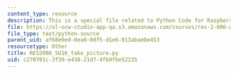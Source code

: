 ```yaml
---
content_type: resource
description: This is a special file related to Python Code for Raspberry Pi .
file: https://ol-ocw-studio-app-qa.s3.amazonaws.com/courses/res-2-006-girls-who-build-cameras-summer-2016/c270701c3f39e43821d74fb9fbe52235_RES2006_SU16_take_picture.py
file_type: text/python-source
parent_uid: af68e0ed-0ea8-0df5-d1e6-013abae8e453
resourcetype: Other
title: RES2006_SU16_take_picture.py
uid: c270701c-3f39-e438-21d7-4fb9fbe52235
---
```

